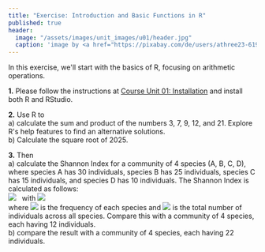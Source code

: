 ```yaml
---
title: "Exercise: Introduction and Basic Functions in R"
published: true
header:
  image: "/assets/images/unit_images/u01/header.jpg"
  caption: 'image by <a href="https://pixabay.com/de/users/athree23-6195572/?utm_source=link-attribution&utm_medium=referral&utm_campaign=image&utm_content=4855963">Adrian</a> on <a href="https://pixabay.com/de//?utm_source=link-attribution&utm_medium=referral&utm_campaign=image&utm_content=4855963">Pixabay</a>'
---
```



In this exercise, we'll start with the basics of R, focusing on arithmetic operations.


**1.** Please follow the instructions at [Course Unit 01: Installation](https://geomoer.github.io/moer-base-r/unit01/unit01-02_Installation.html) and install both R and RStudio.

**2.** Use R to <br/>
  a) calculate the sum and product of the numbers 3, 7, 9, 12, and 21. Explore R's help features to find an alternative solutions. <br/>
  b) Calculate the square root of 2025.<br/>  

<!--
<details>
  <summary>Solution Task 2</summary>
    <code>
    # a) <br>
    # Define the vector of numbers <br>
    numbers <- c(3, 7, 9, 12, 21) <br>
    <br>
    # Calculate sum <br>
    sum_result <- sum(numbers) <br>
    <br>
    # Calculate product <br>
    product_result <- prod(numbers) <br>
    <br>
    # Print results <br>
    print(paste("Sum:", sum_result)) <br>
    print(paste("Product:", product_result)) <br>
    <br>
    # b) <br>
    # Calculate square root <br>
    sqrt_result <- sqrt(2025) <br>
    <br>
    # Print result <br>
    print(paste("Square root of 2025:", sqrt_result))
    </code>
</details>
<br>

Please save your file as "FirstName_LastName_Task_Day1_Unit1.R" and upload it to the "Upload/Unit 1"-Folder in Ilias
-->


**3.** Then <br/>
  a) calculate the Shannon Index for a community of 4 species (A, B, C, D), where species A has 30 individuals, species B has 25 individuals, species C has 15 individuals, and species D has 10 individuals. The Shannon Index is calculated as follows: <br/>
  <img src="https://latex.codecogs.com/svg.image?H=-\sum_{i=1}^{S}p_i\ln(p_i)"/>&nbsp;&nbsp;&nbsp;with
  <img src="https://latex.codecogs.com/svg.image?p_i=\frac{n_i}{N}"/> <br/>
  where <img src="https://latex.codecogs.com/svg.image?n_i\;"> is the frequency of each species and <img src="https://latex.codecogs.com/svg.image?N\;"/> is the total number of individuals across all species. Compare this with a community of 4 species, each having 12 individuals.<br/>
  b) compare the result with a community of 4 species, each having 22 individuals.

<!--
<details>
  <summary>Solution Task 3</summary>
    <code>
    # a) <br>
    N1 <- c(30, 25, 15, 10) <br>
    N2 <- rep(12, 4) <br>
    H1=-sum(N1/sum(N1)*log(N1/sum(N1))) <br>
    H2=-sum(N2/sum(N2)*log(N2/sum(N2))) <br>
    print(H1) <br>
    print(H2) <br>
    <br>
    # b) <br>
    N3 <- rep(22, 4) <br>
    H3=-sum(N3/sum(N3)*log(N3/sum(N3))) <br>
    print(H3)
    </code>
</details> -->



<!--
Use R to   
  a)  Define a vector containing the numbers 4, 8, 15, 16, and 23. Calculate the sum and the product of these numbers. Additionally, use R’s help features to explore different methods for calculating these values.  
  b) Find the square root of 1444.   
  b) Calculate the population density for two different regions. The formula for population density is:  
<img src="https://latex.codecogs.com/svg.image?\text{Population&space;Density}&space;=&space;\frac{\text{Population}}{\text{Area}}"/>



<details> 
  <summary> Solution </summary>
    <pre><code>
    # a) Define a vector containing the numbers 4, 8, 15, 16, and 23  
    numbers <- c(4, 8, 15, 16, 23)
    # Calculate the sum of the numbers  
    sum(numbers)  
    # Calculate the product of the numbers  
    prod(numbers)  
    # b) Find the square root of 1444    
    sqrt(1444)
    <br>
    # c) Calculate the population density for two different regions 
    # The formula for population density is: Population Density = Population / Area  <
    # Define the population and area for Region A and Region B  
    population_A <- 1500000  # Population of Region A 
    area_A <- 2500           # Area of Region A in square kilometers 
    population_B <- 800000    # Population of Region B  
    area_B <- 1200           # Area of Region B in square kilometers
    # Calculate the population density for Region A and Region B  
    density_A <- population_A / area_A  
    density_B <- population_B / area_B  
    </code></pre>
</details> 
-->
